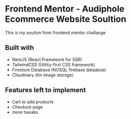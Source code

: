 # Frontend Mentor - Audiphole Ecommerce Website Soultion

This is my soution from frontend mentor challange

## Built with
- NextJS (React Framework for SSR)
- TailwindCSS (Utility-first CSS framework)
- Firestore Database (NOSQL firebase dataabse)
- Cloudinary (for image storage)

## Features left to implement
- Cart to add products
- Checkout page
- more tweaks
